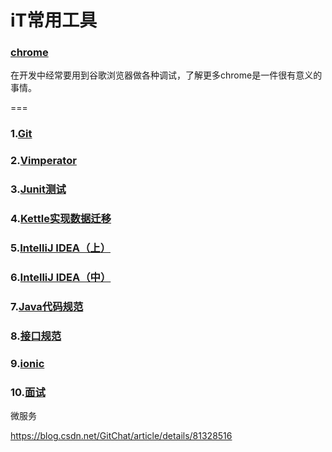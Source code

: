 # iT常用工具    

### [chrome](docs/chrome.md)  

在开发中经常要用到谷歌浏览器做各种调试，了解更多chrome是一件很有意义的事情。







===

### 1.[Git](doc/git.md)   

### 2.[Vimperator](doc/Vimperator.md)   

### 3.[Junit测试](doc/Junit.md)      

### 4.[Kettle实现数据迁移](doc/Kettle.md)

### 5.[IntelliJ IDEA（上）](doc/idea_A.md)       

### 6.[IntelliJ IDEA（中）](doc/idea_B.md)    

###     7.[Java代码规范](doc/javaStandard.md)     

### 8.[接口规范](doc/apiStandard.md)      

### 9.[ionic](doc/ionic.md)  

### 10.[面试](InterView/readme.md)  











微服务

https://blog.csdn.net/GitChat/article/details/81328516